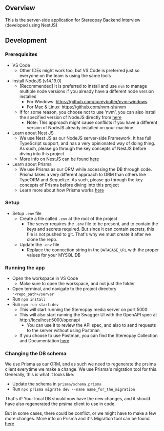 
## Overview
This is the server-side application for Stereopay Backend Interview (developed using NestJS)

## Development

### Prerequisites

- VS Code
  - Other IDEs might work too, but VS Code is preferred just so everyone on the team is using the same tools
- Install NodeJS (v14.19.0)
  - [Recommended] It is preferred to install and use `nvm` to manage multiple node versions if you already have a different node version installed
    - For Windows: https://github.com/coreybutler/nvm-windows
    - For Mac & Linux: https://github.com/nvm-sh/nvm
  - If for some reason, you choose not to use 'nvm', you can also install the specified version of NodeJS directly from [here](https://nodejs.org/download/release/v14.19.0/)
    - Note: This approach might cause conflicts if you have a different version of NodeJS already installed on your machine
- Learn about Nest JS
  - We use Nest JS as our NodeJS server-side Framework. It has full TypeScript support, and has a very opinionated way of doing thing. As such, please go through the key concepts of NestJS before diving into this project
  - More info on NestJS can be found [here](https://docs.nestjs.com/)
- Learn about Prisma
  - We use Prisma as our ORM while accessing the DB through code. Prisma takes a very different approach to ORM than others like TypeORM and Sequelize. As such, please go through the key concepts of Prisma before diving into this project
  - Learn more about how Prisma works [here](https://www.prisma.io/docs/getting-started)


### Setup


- Setup `.env` file
  - Create a file called `.env` at the root of the project
    - The server requires the `.env` file to be present, and to contain the keys and secrets required. But since it can contain secrets, this file is not pushed to git. That's why we must create it after we clone the repo.
  - Update the `.env` file
    - Replace the connection string in the `DATABASE_URL` with the proper values for your MYSQL DB

### Running the app

- Open the workspace in VS Code
  - Make sure to open the workspace, and not just the folder
- Open terminal, and navigate to the project directory `'<repo_path>/server'`
- Run `npm install`
- Run `npm run start:dev`
  - This will start running the Stereopay media server on port 5000
  - This will also start running the Swagger UI with the OpenAPI spec at http://localhost:5000/openapi
    - You can use it to review the API spec, and also to send requests to the server without using Postman
  - If you choose to use Postman, you can find the Stereopay Collection and Documentation [here](https://documenter.getpostman.com/view/8655337/2s93JzMg9N)


### Changing the DB schema
We use Prisma as our ORM, and as such we need to regenerate the prsima client everytime we make a change. We use Prisma's migration tool for this. Generally, this is what it looks like:

- Update the schema in `prisma/schema.prisma`
- Run `npx prisma migrate dev --name name_for_the_migration`

That's it! Your local DB should now have the new changes, and it should have also regenerated the prsima client to use in code.

But in some cases, there could be conflict, or we might have to make a few more changes. More info on Prisma and it's Migration tool can be found [here](https://www.prisma.io/docs/concepts/components/prisma-migrate)

